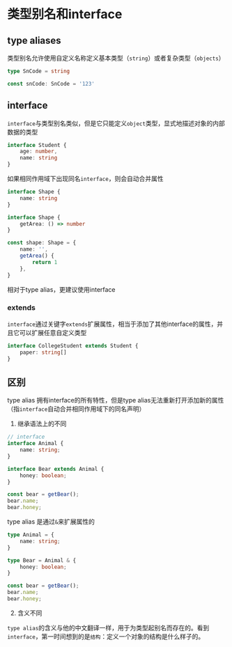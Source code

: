 # 类型别名和interface

## type aliases

类型别名允许使用自定义名称定义基本类型（`string`）或者复杂类型（`objects`）

```ts
type SnCode = string

const snCode: SnCode = '123'
```

## interface

`interface`与类型别名类似，但是它只能定义`object`类型，显式地描述对象的内部数据的类型

```ts
interface Student {
    age: number,
    name: string
}
```

如果相同作用域下出现同名`interface`，则会自动合并属性

```ts
interface Shape {
    name: string
}

interface Shape {
    getArea: () => number
}

const shape: Shape = {
    name: '',
    getArea() {
        return 1
    },
}
```

相对于type alias，更建议使用interface

### extends

`interface`通过关键字`extends`扩展属性，相当于添加了其他interface的属性，并且它可以扩展任意自定义类型

```ts
interface CollegeStudent extends Student {
    paper: string[]
}

```

## 区别

type alias 拥有interface的所有特性，但是type alias无法重新打开添加新的属性（指`interface`自动合并相同作用域下的同名声明）

1. 继承语法上的不同

```ts
// interface
interface Animal {
    name: string;
}

interface Bear extends Animal {
    honey: boolean;
}

const bear = getBear();
bear.name;
bear.honey;
```

type alias 是通过`&`来扩展属性的

```ts
type Animal = {
    name: string;
}

type Bear = Animal & {
    honey: boolean;
}

const bear = getBear();
bear.name;
bear.honey;
```

2. 含义不同

`type alias`的含义与他的中文翻译一样，用于为类型起别名而存在的。看到`interface`，第一时间想到的是`结构`：定义一个对象的结构是什么样子的。


